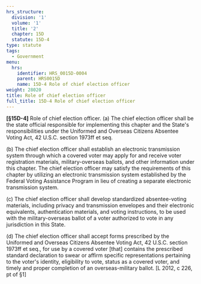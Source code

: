 ```yaml
---
hrs_structure:
  division: '1'
  volume: '1'
  title: '2'
  chapter: 15D
  statute: 15D-4
type: statute
tags:
  - Government
menu:
  hrs:
    identifier: HRS_0015D-0004
    parent: HRS0015D
    name: 15D-4 Role of chief election officer
weight: 28020
title: Role of chief election officer
full_title: 15D-4 Role of chief election officer
---
```

**[§15D-<a></a><a></a><a></a><a></a><a>4]</a>** Role of chief election officer. (a) The chief election officer shall be the state official responsible for implementing this chapter and the State's responsibilities under the Uniformed and Overseas Citizens Absentee Voting Act, 42 U.S.C. section 1973ff et seq.

(b) The chief election officer shall establish an electronic transmission system through which a covered voter may apply for and receive voter registration materials, military-overseas ballots, and other information under this chapter. The chief election officer may satisfy the requirements of this chapter by utilizing an electronic transmission system established by the Federal Voting Assistance Program in lieu of creating a separate electronic transmission system.

(c) The chief election officer shall develop standardized absentee-voting materials, including privacy and transmission envelopes and their electronic equivalents, authentication materials, and voting instructions, to be used with the military-overseas ballot of a voter authorized to vote in any jurisdiction in this State.

(d) The chief election officer shall accept forms prescribed by the Uniformed and Overseas Citizens Absentee Voting Act, 42 U.S.C. section 1973ff et seq., for use by a covered voter [that] contains the prescribed standard declaration to swear or affirm specific representations pertaining to the voter's identity, eligibility to vote, status as a covered voter, and timely and proper completion of an overseas-military ballot. [L 2012, c 226, pt of §1]